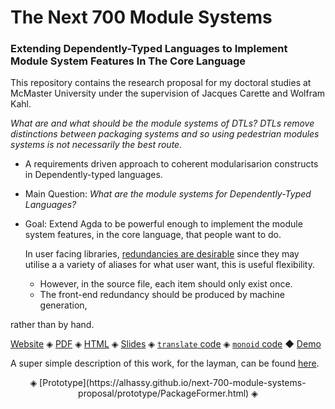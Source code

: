<h1> The Next 700 Module Systems </h1>

<h3> Extending Dependently-Typed Languages to Implement Module System Features In The Core Language </h3>

This repository contains the research proposal for my doctoral studies at McMaster University
under the supervision of Jacques Carette and Wolfram Kahl.

*What are and what should be the module systems of DTLs?*
*DTLs remove distinctions between packaging systems and so*
*using pedestrian modules systems is not necessarily the best route.*

-   A requirements driven approach to coherent modularisarion constructs in Dependently-typed languages.
-   Main Question: *What are the module systems for Dependently-Typed Languages?*
-   Goal: Extend Agda to be powerful enough to implement the module system features, in the core language, that people want to do.

    In user facing libraries, [redundancies are desirable](https://inf.ug.edu.pl/~schwarzw/papers/mkm2010.pdf)
    since they may utilise a a variety of aliases for what user want, this is useful
    flexibility.

    -   However, in the source file, each item should only exist once.
    -   The front-end redundancy should be produced by machine generation,

rather than by hand.

[Website](https://alhassy.github.io/next-700-module-systems-proposal/) ◈ [PDF](https://alhassy.github.io/next-700-module-systems-proposal/thesis-proposal.pdf) ◈ [HTML](https://alhassy.github.io/next-700-module-systems-proposal/thesis-proposal.html) ◈ [Slides](https://alhassy.github.io/next-700-module-systems-proposal/defence-slides.html) ◈ [`translate` code](https://alhassy.github.io/next-700-module-systems-proposal/translate_functions.agda.html) ◈ [`monoid` code](https://alhassy.github.io/next-700-module-systems-proposal/monoid_renditions.agda.html) ◆ [Demo](https://www.youtube.com/watch?v=NYOOF9xKBz8&feature=youtu.be)

A super simple description of this work, for the layman, can be found [here](https://alhassy.github.io/three_minutes/).

<center>
◈ [Prototype](https://alhassy.github.io/next-700-module-systems-proposal/prototype/PackageFormer.html) ◈
</center>
